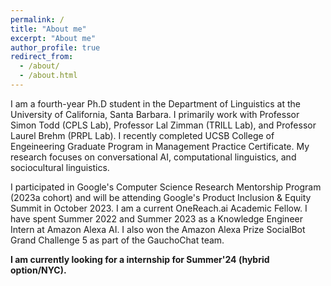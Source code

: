 ```yaml
---
permalink: /
title: "About me"
excerpt: "About me"
author_profile: true
redirect_from: 
  - /about/
  - /about.html
---
```


I am a fourth-year Ph.D student in the Department of Linguistics at the University of California, Santa Barbara. I primarily work with Professor Simon Todd (CPLS Lab), Professor Lal Zimman (TRILL Lab), and Professor Laurel Brehm (PRPL Lab). I recently completed UCSB College of Engeineering Graduate Program in Management Practice Certificate. My research focuses on conversational AI, computational linguistics, and sociocultural linguistics. 

I participated in Google's Computer Science Research Mentorship Program (2023a cohort) and will be attending Google's Product Inclusion & Equity Summit in October 2023. I am a current OneReach.ai Academic Fellow. I have spent Summer 2022 and Summer 2023 as a Knowledge Engineer Intern at Amazon Alexa AI. I also won the Amazon Alexa Prize SocialBot Grand Challenge 5 as part of the GauchoChat team.

**I am currently looking for a internship for Summer'24 (hybrid option/NYC).**
